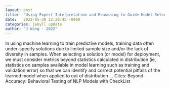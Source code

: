 ```yaml
---
layout: post
title:  "Using Expert Interpretation and Reasoning to Guide Model Selection in Machine Learning"
date:   2022-05-30 22:20:45 -0400
categories: jekyll update
author: "J Wang - 2022"
---
```

In using machine learning to train predictive models, training data often under-specify solutions due to limited sample size and/or the lack of diversity in samples. When selecting a solution (or model) for deployment, we must consider metrics beyond statistics calculated in distribution (ie, statistics on samples available in model learning such as training and validation error) so that we can identify and correct potential pitfalls of the learned model when applied to out of distribution … Cites: ‪Beyond Accuracy: Behavioral Testing of NLP Models with CheckList‬